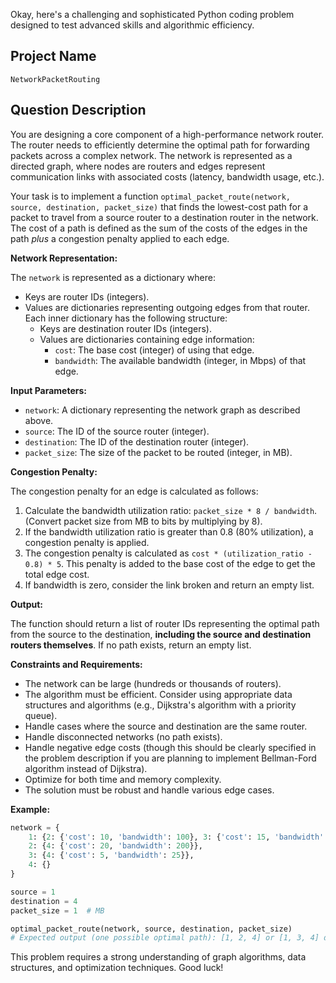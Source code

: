 Okay, here's a challenging and sophisticated Python coding problem designed to test advanced skills and algorithmic efficiency.

## Project Name

```
NetworkPacketRouting
```

## Question Description

You are designing a core component of a high-performance network router. The router needs to efficiently determine the optimal path for forwarding packets across a complex network. The network is represented as a directed graph, where nodes are routers and edges represent communication links with associated costs (latency, bandwidth usage, etc.).

Your task is to implement a function `optimal_packet_route(network, source, destination, packet_size)` that finds the lowest-cost path for a packet to travel from a source router to a destination router in the network. The cost of a path is defined as the sum of the costs of the edges in the path *plus* a congestion penalty applied to each edge.

**Network Representation:**

The `network` is represented as a dictionary where:

*   Keys are router IDs (integers).
*   Values are dictionaries representing outgoing edges from that router.  Each inner dictionary has the following structure:
    *   Keys are destination router IDs (integers).
    *   Values are dictionaries containing edge information:
        *   `cost`: The base cost (integer) of using that edge.
        *   `bandwidth`: The available bandwidth (integer, in Mbps) of that edge.

**Input Parameters:**

*   `network`: A dictionary representing the network graph as described above.
*   `source`: The ID of the source router (integer).
*   `destination`: The ID of the destination router (integer).
*   `packet_size`: The size of the packet to be routed (integer, in MB).

**Congestion Penalty:**

The congestion penalty for an edge is calculated as follows:

1.  Calculate the bandwidth utilization ratio: `packet_size * 8 / bandwidth`.  (Convert packet size from MB to bits by multiplying by 8).
2.  If the bandwidth utilization ratio is greater than 0.8 (80% utilization), a congestion penalty is applied.
3.  The congestion penalty is calculated as `cost * (utilization_ratio - 0.8) * 5`.  This penalty is added to the base cost of the edge to get the total edge cost.
4.  If bandwidth is zero, consider the link broken and return an empty list.

**Output:**

The function should return a list of router IDs representing the optimal path from the source to the destination, **including the source and destination routers themselves**. If no path exists, return an empty list.

**Constraints and Requirements:**

*   The network can be large (hundreds or thousands of routers).
*   The algorithm must be efficient. Consider using appropriate data structures and algorithms (e.g., Dijkstra's algorithm with a priority queue).
*   Handle cases where the source and destination are the same router.
*   Handle disconnected networks (no path exists).
*   Handle negative edge costs (though this should be clearly specified in the problem description if you are planning to implement Bellman-Ford algorithm instead of Dijkstra).
*   Optimize for both time and memory complexity.
*   The solution must be robust and handle various edge cases.

**Example:**

```python
network = {
    1: {2: {'cost': 10, 'bandwidth': 100}, 3: {'cost': 15, 'bandwidth': 50}},
    2: {4: {'cost': 20, 'bandwidth': 200}},
    3: {4: {'cost': 5, 'bandwidth': 25}},
    4: {}
}

source = 1
destination = 4
packet_size = 1  # MB

optimal_packet_route(network, source, destination, packet_size)
# Expected output (one possible optimal path): [1, 2, 4] or [1, 3, 4] depending on the calculation of congestion penalty
```

This problem requires a strong understanding of graph algorithms, data structures, and optimization techniques. Good luck!

